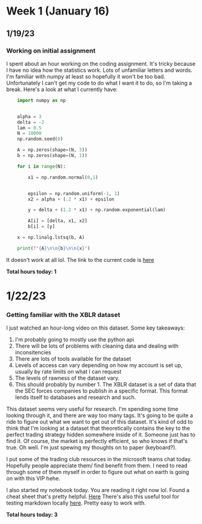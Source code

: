 # Week 1 (January 16)

## 1/19/23

### Working on initial assignment

I spent about an hour working on the coding assignment. It's tricky because I 
have no idea how the statistics work. Lots of unfamiliar letters and words.
I'm familiar with numpy at least so hopefully it won't be too bad. Unfortunately
I can't get my code to do what I want it to do, so I'm taking a break. Here's
a look at what I currently have:

```python
    import numpy as np


    alpha = 3
    delta = -2
    lam = 0.5
    N = 10000
    np.random.seed(0)

    A = np.zeros(shape=(N, 3))
    b = np.zeros(shape=(N, 1))

    for i in range(N):

        x1 = np.random.normal(0,1)


        epsilon = np.random.uniform(-1, 1)
        x2 = alpha + (.2 * x1) + epsilon

        y = delta + (1.2 * x1) + np.random.exponential(lam)

        A[i] = [delta, x1, x2]
        b[i] = [y]

    x = np.linalg.lstsq(b, A)

    print(f"{A}\n\n{b}\n\n{x}")
```

It doesn't work at all lol. The link to the current code is [here](https://github.com/A-Kaminer/Machine-Learning-For-Financial-Markets-VIP-FIles/tree/master/Assignment-0)

**Total hours today: 1**

# 1/22/23

### Getting familiar with the XBLR dataset

I just watched an hour-long video on this dataset. Some key takeaways:
1. I'm probably going to mostly use the python api
2. There will be lots of problems with cleaning data and dealing with 
inconsitencies
3. There are lots of tools available for the dataset
4. Levels of access can vary depending on how my account is set up, usually by
rate limits on what I can request
5. The levels of rawness of the dataset vary.
6. This should probably by number 1. The XBLR dataset is a set of data that
the SEC forces companies to publish in a specific format. This format lends
itself to databases and research and such.

This dataset seems very useful for research. I'm spending some time looking
through it, and there are way too many tags. It's going to be quite a ride to
figure out what we want to get out of this dataset. It's kind of odd to think
that I'm looking at a dataset that theoretically contains the key to the perfect
trading strategy hidden somewhere inside of it. Someone just has to find it.
Of course, the market is perfectly efficient, so who knows if that's true.
Oh well. I'm just spewing my thoughts on to paper (keyboard?).

I put some of the trading club resources in the microsoft teams chat today. 
Hopefully people appreciate them/ find benefit from them. I need to read 
through some of them myself in order to figure out what on earth is going on
with this VIP hehe.

I also started my notebook today. You are reading it right now lol. Found a 
cheat sheet that's pretty helpful. [Here](https://www.markdownguide.org/cheat-sheet/)
There's also this useful tool for testing markdown locally [here](https://github.com/joeyespo/grip).
Pretty easy to work with.

**Total hours today: 3**
